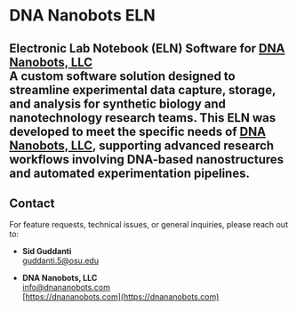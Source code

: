 # DNA Nanobots ELN #
**Electronic Lab Notebook (ELN) Software for
[DNA Nanobots, LLC](https://dnananobots.com)**  
A custom software solution designed to streamline 
experimental data capture, storage, and analysis for 
synthetic biology and nanotechnology research teams.
This ELN was developed to meet the specific needs of
**[DNA Nanobots, LLC](https://dnananobots.com)**,
supporting advanced research workflows involving 
DNA-based nanostructures and automated experimentation
pipelines.
---

## Contact
For feature requests, technical issues, or general inquiries, please reach out to:

- **Sid Guddanti**  
  [guddanti.5@osu.edu](mailto:guddanti.5@osu.edu)


- **DNA Nanobots, LLC**  
  [info@dnananobots.com](mailto:info@dnananobots.com)  
  [https://dnananobots.com](https://dnananobots.com)
